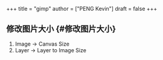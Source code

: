 +++
title = "gimp"
author = ["PENG Kevin"]
draft = false
+++

## 修改图片大小 {#修改图片大小}

1.  Image -&gt; Canvas Size
2.  Layer -&gt; Layer to Image Size
